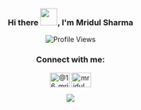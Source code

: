 <div align="center">
 
### Hi there <img src="https://raw.githubusercontent.com/MartinHeinz/MartinHeinz/master/wave.gif" width="35">, I'm Mridul Sharma
![Profile Views](https://komarev.com/ghpvc/?username=mridul-3)
### Connect with me:
</div>
<div align="center">
<p align="center">
<a href="https://twitter.com/@16_mridul" target="blank"><img align="center" src="https://raw.githubusercontent.com/rahuldkjain/github-profile-readme-generator/master/src/images/icons/Social/twitter.svg" alt="@16_mridul" height="30" width="40" /></a>
 <a href="https://instagram.com/mridul_._sharma" target="blank"><img align="center" src="https://raw.githubusercontent.com/rahuldkjain/github-profile-readme-generator/master/src/images/icons/Social/instagram.svg" alt="mridul_._sharma" height="30" width="40" /></a>
</p>  
</div>
<div align="center">
<img src="https://github-readme-stats.vercel.app/api?username=mridul-3&&show_icons=true&title_color=ffffff&icon_color=bb2acf&text_color=daf7dc&bg_color=151515">
</div>
